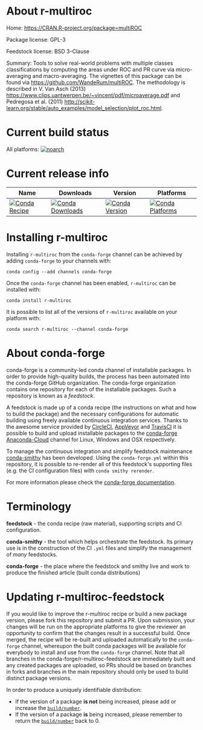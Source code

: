 About r-multiroc
================

Home: https://CRAN.R-project.org/package=multiROC

Package license: GPL-3

Feedstock license: BSD 3-Clause

Summary: Tools to solve real-world problems with multiple classes classifications by computing the areas under ROC and PR curve via micro-averaging and macro-averaging. The vignettes of this package can be found via <https://github.com/WandeRum/multiROC>. The methodology is described in V. Van Asch (2013) <https://www.clips.uantwerpen.be/~vincent/pdf/microaverage.pdf> and Pedregosa et al. (2011) <http://scikit-learn.org/stable/auto_examples/model_selection/plot_roc.html>.



Current build status
====================

All platforms:
[![noarch](https://img.shields.io/circleci/project/github/conda-forge/r-multiroc-feedstock/master.svg?label=noarch)](https://circleci.com/gh/conda-forge/r-multiroc-feedstock)

Current release info
====================

| Name | Downloads | Version | Platforms |
| --- | --- | --- | --- |
| [![Conda Recipe](https://img.shields.io/badge/recipe-r--multiroc-green.svg)](https://anaconda.org/conda-forge/r-multiroc) | [![Conda Downloads](https://img.shields.io/conda/dn/conda-forge/r-multiroc.svg)](https://anaconda.org/conda-forge/r-multiroc) | [![Conda Version](https://img.shields.io/conda/vn/conda-forge/r-multiroc.svg)](https://anaconda.org/conda-forge/r-multiroc) | [![Conda Platforms](https://img.shields.io/conda/pn/conda-forge/r-multiroc.svg)](https://anaconda.org/conda-forge/r-multiroc) |

Installing r-multiroc
=====================

Installing `r-multiroc` from the `conda-forge` channel can be achieved by adding `conda-forge` to your channels with:

```
conda config --add channels conda-forge
```

Once the `conda-forge` channel has been enabled, `r-multiroc` can be installed with:

```
conda install r-multiroc
```

It is possible to list all of the versions of `r-multiroc` available on your platform with:

```
conda search r-multiroc --channel conda-forge
```


About conda-forge
=================

conda-forge is a community-led conda channel of installable packages.
In order to provide high-quality builds, the process has been automated into the
conda-forge GitHub organization. The conda-forge organization contains one repository
for each of the installable packages. Such a repository is known as a *feedstock*.

A feedstock is made up of a conda recipe (the instructions on what and how to build
the package) and the necessary configurations for automatic building using freely
available continuous integration services. Thanks to the awesome service provided by
[CircleCI](https://circleci.com/), [AppVeyor](https://www.appveyor.com/)
and [TravisCI](https://travis-ci.org/) it is possible to build and upload installable
packages to the [conda-forge](https://anaconda.org/conda-forge)
[Anaconda-Cloud](https://anaconda.org/) channel for Linux, Windows and OSX respectively.

To manage the continuous integration and simplify feedstock maintenance
[conda-smithy](https://github.com/conda-forge/conda-smithy) has been developed.
Using the ``conda-forge.yml`` within this repository, it is possible to re-render all of
this feedstock's supporting files (e.g. the CI configuration files) with ``conda smithy rerender``.

For more information please check the [conda-forge documentation](https://conda-forge.org/docs/).

Terminology
===========

**feedstock** - the conda recipe (raw material), supporting scripts and CI configuration.

**conda-smithy** - the tool which helps orchestrate the feedstock.
                   Its primary use is in the construction of the CI ``.yml`` files
                   and simplify the management of *many* feedstocks.

**conda-forge** - the place where the feedstock and smithy live and work to
                  produce the finished article (built conda distributions)


Updating r-multiroc-feedstock
=============================

If you would like to improve the r-multiroc recipe or build a new
package version, please fork this repository and submit a PR. Upon submission,
your changes will be run on the appropriate platforms to give the reviewer an
opportunity to confirm that the changes result in a successful build. Once
merged, the recipe will be re-built and uploaded automatically to the
`conda-forge` channel, whereupon the built conda packages will be available for
everybody to install and use from the `conda-forge` channel.
Note that all branches in the conda-forge/r-multiroc-feedstock are
immediately built and any created packages are uploaded, so PRs should be based
on branches in forks and branches in the main repository should only be used to
build distinct package versions.

In order to produce a uniquely identifiable distribution:
 * If the version of a package **is not** being increased, please add or increase
   the [``build/number``](https://conda.io/docs/user-guide/tasks/build-packages/define-metadata.html#build-number-and-string).
 * If the version of a package **is** being increased, please remember to return
   the [``build/number``](https://conda.io/docs/user-guide/tasks/build-packages/define-metadata.html#build-number-and-string)
   back to 0.
